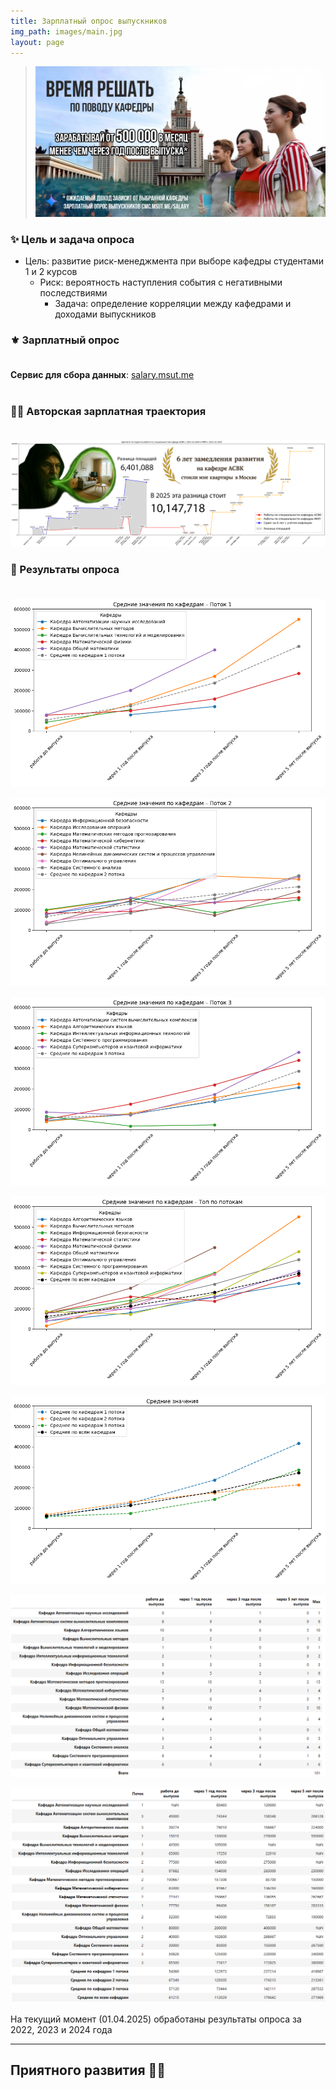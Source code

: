 ```yaml
---
title: Зарплатный опрос выпускников
img_path: images/main.jpg
layout: page
---
```


> ![](images/poster.png)

### ✨ Цель и задача опроса

- Цель: развитие риск-менеджмента при выборе кафедры студентами 1 и 2 курсов
    - Риск: вероятность наступления события с негативными последствиями
        - Задача: определение корреляции между кафедрами и доходами выпускников

### ⚜️ Зарплатный опрос<br><br>

**Сервис для сбора данных**: [salary.msut.me](https://salary.msut.me)<br><br>

### 🙆‍♂️ Авторская зарплатная траектория<br><br>

[![Гулдан](images/poster_guldan.png)](https://cmc.msut.me/images/guldan.jpg)

### 📝 Результаты опроса<br><br>

![](images/first_potok.png)

![](images/second_potok.png)

![](images/third_potok.png)

![](images/top_all_potoks.png)

![](images/avg_all_potoks.png)

![](images/stats_datapoints.png)

![](images/stats_means.png)

На текущий момент (01.04.2025) обработаны результаты опроса за 2022, 2023 и 2024 года

---

## Приятного развития ✌🏻

